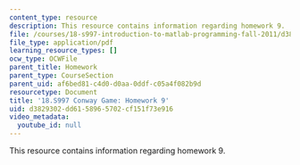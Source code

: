 ```yaml
---
content_type: resource
description: This resource contains information regarding homework 9.
file: /courses/18-s997-introduction-to-matlab-programming-fall-2011/d3829302dd6158965702cf151f73e916_MIT18_S997F11_Homework_9.pdf
file_type: application/pdf
learning_resource_types: []
ocw_type: OCWFile
parent_title: Homework
parent_type: CourseSection
parent_uid: af6bed81-c4d0-d0aa-0ddf-c05a4f082b9d
resourcetype: Document
title: '18.S997 Conway Game: Homework 9'
uid: d3829302-dd61-5896-5702-cf151f73e916
video_metadata:
  youtube_id: null
---
```

This resource contains information regarding homework 9.

